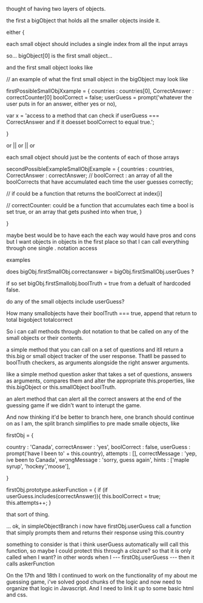 thought of having two layers of objects.

the first a bigObject that holds all the smaller objects inside it. 


either {

each small object should includes 
a single index from all the input arrays

so... bigObject[0]
is the first small object...

and the first small object looks like

// an example of what the first small object in the bigObject may look like

firstPossibleSmallObjXxample = {
countries : countries[0],
CorrectAnswer : correctCounter[0]
boolCorrect = false;
userGuess = prompt('whatever the user puts in for an answer, either yes or no),


var x = 'access to a method that can check if userGuess === CorrectAnswer and if it doesset boolCorrect to equal true.';

}


or || or || or

each small object should just be the contents of each of those arrays

secondPossibleExampleSmallObjExample = {
countries : countries,
CorrectAnswer : correctAnswer;
// boolCorrect : an array of all the boolCorrects that have accumulated each time the user guesses correctly;

// if could be a function that returns the boolCorrect at index[i]

// correctCounter: could be a function that accumulates each time a bool is set true, or an array that gets pushed into when true,
}

}


maybe best would be to have each the each way would have pros and cons 
but I want objects in objects in the first place so that I can call everything through one single . notation access

examples 

does bigObj.firstSmallObj.correctanswer = bigObj.firstSmallObj.userGues ?

if so set bigObj.firstSmallobj.boolTruth = true from a defualt of hardcoded false.

do any of the small objects include userGuess?

How many smallobjects have their boolTruth === true, append that return to total bigobject totalcorrect

So i can call methods through dot notation to that be called on any of the small objects or their contents.

a simple method that you can call on a set of questions and itll return a this.big or small object tracker of the user response. Thatll be passed to boolTruth checkers, as arguments alongside the right answer arguments.

like a simple method question asker that takes a set of questions, answers as arguments, compares them and alter the appropriate this.properties, like this.bigObject or this.smallObject boolTruth. 

an alert method that can alert all the correct answers at the end of the guessing game if we didn't want to interupt the game. 

And now thinking it'd be better to branch here, one branch should continue on as I am, the split branch simplifies to pre made smalle objects, like

firstObj = {

country : 'Canada',
correctAnswer : 'yes',
boolCorrect : false,
userGuess : prompt('have I been to' + this.country),
attempts : [],
correctMessage : 'yep, ive been to Canada',
wrongMessage : 'sorry, guess again',
hints : ['maple syrup', 'hockey','moose'],

}

firstObj.prototype.askerFunction = {
    if (if userGuess.includes(correctAnswer)){
    this.boolCorrect = true;
    this.attempts++;
    }

that sort of thing.  


... ok, in simpleObjectBranch i now have firstObj.userGuess call a function that simply prompts them and returns their response using this.country

something to consider is that i think userGuess automatically will call this function, so maybe I could protect this through a clozure? so that it is only called when I want? in other words when I --- firstObj.userGuess --- then it calls askerFunction
  


On the 17th and 18th I continued to work on the functionality of my about me guessing game, i've solved good chunks of the logic and now need to organize that logic in Javascript. And I need to link it up to some basic html and css.



